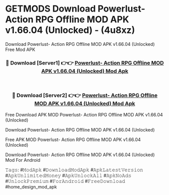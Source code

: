 # GETMODS Download Powerlust- Action RPG Offline MOD APK v1.66.04 (Unlocked) - (4u8xz)
Download Powerlust- Action RPG Offline MOD APK v1.66.04 (Unlocked) Free Mod APK

<div align="center">
<h3>🔴 Download [Server1] 👉👉 <a href="https://apk-comot.site?title=Powerlust-_Action_RPG_Offline_MOD_APK_v1.66.04_(Unlocked)">Powerlust- Action RPG Offline MOD APK v1.66.04 (Unlocked) Mod Apk</a></h3><br>

<h3>🔴 Download [Server2] 👉👉 <a href="https://apk-comot.site?title=Powerlust-_Action_RPG_Offline_MOD_APK_v1.66.04_(Unlocked)">Powerlust- Action RPG Offline MOD APK v1.66.04 (Unlocked) Mod Apk</a></h3>
</div>


Free Download APK MOD Powerlust- Action RPG Offline MOD APK v1.66.04 (Unlocked)

Download Powerlust- Action RPG Offline MOD APK v1.66.04 (Unlocked) 

Free APK MOD Powerlust- Action RPG Offline MOD APK v1.66.04 (Unlocked) 

Download Powerlust- Action RPG Offline MOD APK v1.66.04 (Unlocked) Mod For Android

𝚃𝚊𝚐𝚜: #𝙼𝚘𝚍𝙰𝚙𝚔 #𝙳𝚘𝚠𝚗𝚕𝚘𝚊𝚍𝙼𝚘𝚍𝙰𝚙𝚔 #𝙰𝚙𝚔𝙻𝚊𝚝𝚎𝚜𝚝𝚅𝚎𝚛𝚜𝚒𝚘𝚗 #𝙰𝚙𝚔𝚄𝚗𝚕𝚒𝚖𝚒𝚝𝚎𝚍𝙼𝚘𝚗𝚎𝚢 #𝙰𝚙𝚔𝚄𝚗𝚕𝚘𝚌𝚔𝙰𝚕𝚕 #𝙰𝚙𝚔𝙽𝚘𝙰𝚍𝚜 #𝚄𝚗𝚕𝚘𝚌𝚔𝙿𝚛𝚎𝚖𝚒𝚞𝚖 #𝙵𝚘𝚛𝙰𝚗𝚍𝚛𝚘𝚒𝚍 #𝙵𝚛𝚎𝚎𝙳𝚘𝚠𝚗𝚕𝚘𝚊𝚍 #home_design_mod_apk